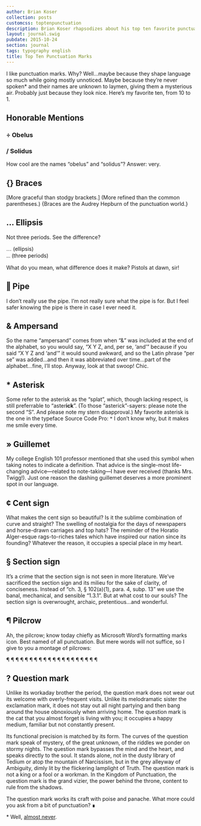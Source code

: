 ```yaml
---
author: Brian Koser
collection: posts
customcss: toptenpunctuation
description: Brian Koser rhapsodizes about his top ten favorite punctuation marks.
layout: journal.swig
pubdate: 2015-10-24
section: journal
tags: typography english
title: Top Ten Punctuation Marks
---
```


I like punctuation marks. Why? Well…maybe because they shape language so much while going mostly unnoticed. Maybe because they’re never spoken* and their names are unknown to laymen, giving them a mysterious air. Probably just because they look nice. Here’s my favorite ten, from 10 to 1.

## Honorable Mentions

### <span class="giga">÷</span> Obelus

### <span class="giga">/</span> Solidus

How cool are the names “obelus” and “solidus”? Answer: very.

## <span class="giga">{}</span> Braces

[More graceful than stodgy brackets.] (More refined than the common parentheses.) {Braces are the Audrey Hepburn of the punctuation world.}

## <span class="giga">…</span> Ellipsis

Not three periods. See the difference? 

<span style="font-family:'Source Code Pro'">…</span> (ellipsis) <br><span style="font-family:'Source Code Pro'">\.\.\.</span> (three periods)

What do you mean, what difference does it make? Pistols at dawn, sir!

## <span class="giga">‖</span> Pipe

I don’t really use the pipe. I’m not really sure what the pipe is for. But I feel safer knowing the pipe is there in case I ever need it.

## <span class="giga">&</span> Ampersand

So the name “ampersand” comes from when “&” was included at the end of the alphabet, so you would say, “X Y Z, and, per se, ‘and’” because if you said “X Y Z and ‘and’” it would sound awkward, and so the Latin phrase “per se” was added…and then it was abbreviated over time…part of the alphabet…fine, I’ll stop. Anyway, look at that swoop! Chic.

## <span class="giga">*</span> Asterisk

Some refer to the asterisk as the “splat”, which, though lacking respect, is still preferrable to “aster<strong>ick</strong>”. (To those “asterick”-sayers: please note the second “S”. And please note my stern disapproval.) My favorite asterisk is the one in the typeface Source Code Pro: <span style="font-family:'Source Code Pro'">*</span> I don’t know why, but it makes me smile every time.

## <span class="giga">»</span> Guillemet

My college English 101 professor mentioned that she used this symbol when taking notes to indicate a definition. That advice is the single-most life-changing advice—related to note-taking—I have ever received (thanks Mrs. Twigg!). Just one reason the dashing guillemet deserves a more prominent spot in our language.

## <span class="giga">¢</span> Cent sign

What makes the cent sign so beautiful? Is it the sublime combination of curve and straight? The swelling of nostalgia for the days of newspapers and horse-drawn carriages and top hats? The reminder of the Horatio Alger-esque rags-to-riches tales which have inspired our nation since its founding? Whatever the reason, it occupies a special place in my heart.

## <span class="giga">§</span> Section sign

It’s a crime that the section sign is not seen in more literature. We’ve sacrificed the section sign and its milieu for the sake of clarity, of conciseness. Instead of “ch. 3, § 102(a)(1), para. 4, subp. 13” we use the banal, mechanical, and sensible “1.3.1”. But at what cost to our souls? The section sign is overwrought, archaic, pretentious…and wonderful.

## <span class="giga">¶</span> Pilcrow

Ah, the pilcrow; know today chiefly as Microsoft Word’s formatting marks icon. Best named of all punctuation. But mere words will not suffice, so I give to you a montage of pilcrows:

<div class="kilo">
    <span class="font-open-sans">¶</span>
    <span class="font-roboto">¶</span>
    <span class="font-lato">¶</span>
    <span class="font-oswald">¶</span>
    <span class="font-source-sans-pro">¶</span>
    <span class="font-lora">¶</span>
    <span class="font-montserrat">¶</span>
    <span class="font-pt-sans">¶</span>
    <span class="font-raleway">¶</span>
    <span class="font-ubuntu">¶</span>
    <span class="font-merriweather">¶</span>
    <span class="font-pt-serif">¶</span>
    <span class="font-bitter">¶</span>
    <span class="font-poiret-one">¶</span>
    <span class="font-oxygen">¶</span>
    <span class="font-alegreya">¶</span>
    <span class="font-alfa-slab-one">¶</span>
    <span class="font-alice">¶</span>
    <span class="font-alex-brush">¶</span>
    <span class="font-varela-round">¶</span>
</div>

## <span class="giga">?</span> Question mark

Unlike its workaday brother the period, the question mark does not wear out its welcome with overly-frequent visits. Unlike its melodramatic sister the exclamation mark, it does not stay out all night partying and then bang around the house obnoxiously when arriving home. The question mark is the cat that you almost forget is living with you; it occupies a happy medium, familiar but not constantly present.

Its functional precision is matched by its form. The curves of the question mark speak of mystery, of the great unknown, of the riddles we ponder on stormy nights. The question mark bypasses the mind and the heart, and speaks directly to the soul. It stands alone, not in the dusty library of Tedium or atop the mountain of Narcissism, but in the grey alleyway of Ambiguity, dimly lit by the flickering lamplight of Truth. The question mark is not a king or a fool or a workman. In the Kingdom of Punctuation, the question mark is the grand vizier, the power behind the throne, content to rule from the shadows.

The question mark works its craft with poise and panache. What more could you ask from a bit of punctuation? ∎

\* Well, [almost never](http://www.youtube.com/results?search_query=victor+borge+phonetic+punctuation).